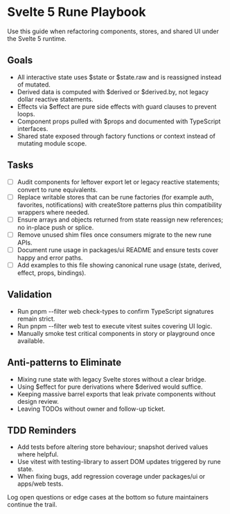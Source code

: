 # Svelte 5 Rune Playbook

Use this guide when refactoring components, stores, and shared UI under the Svelte 5 runtime.

## Goals
- All interactive state uses $state or $state.raw and is reassigned instead of mutated.
- Derived data is computed with $derived or $derived.by, not legacy dollar reactive statements.
- Effects via $effect are pure side effects with guard clauses to prevent loops.
- Component props pulled with $props and documented with TypeScript interfaces.
- Shared state exposed through factory functions or context instead of mutating module scope.

## Tasks
- [ ] Audit components for leftover export let or legacy reactive statements; convert to rune equivalents.
- [ ] Replace writable stores that can be rune factories (for example auth, favorites, notifications) with createStore patterns plus thin compatibility wrappers where needed.
- [ ] Ensure arrays and objects returned from state reassign new references; no in-place push or splice.
- [ ] Remove unused shim files once consumers migrate to the new rune APIs.
- [ ] Document rune usage in packages/ui README and ensure tests cover happy and error paths.
- [ ] Add examples to this file showing canonical rune usage (state, derived, effect, props, bindings).

## Validation
- Run pnpm --filter web check-types to confirm TypeScript signatures remain strict.
- Run pnpm --filter web test to execute vitest suites covering UI logic.
- Manually smoke test critical components in story or playground once available.

## Anti-patterns to Eliminate
- Mixing rune state with legacy Svelte stores without a clear bridge.
- Using $effect for pure derivations where $derived would suffice.
- Keeping massive barrel exports that leak private components without design review.
- Leaving TODOs without owner and follow-up ticket.

## TDD Reminders
- Add tests before altering store behaviour; snapshot derived values where helpful.
- Use vitest with testing-library to assert DOM updates triggered by rune state.
- When fixing bugs, add regression coverage under packages/ui or apps/web tests.

Log open questions or edge cases at the bottom so future maintainers continue the trail.
